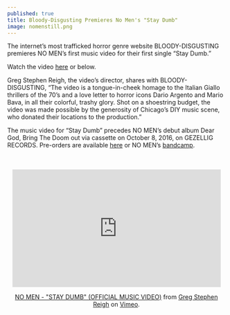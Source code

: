 ```yaml
---
published: true
title: Bloody-Disgusting Premieres No Men's "Stay Dumb"
image: nomenstill.png
---
```

The internet’s most trafficked horror genre website BLOODY-DISGUSTING premieres NO MEN’s first music video for their first single “Stay Dumb.”  

Watch the video [here](http://bloody-disgusting.com/music/3404993/no-men-embrace-giallo-murder-stay-dumb-video-exclusive/ ) or below.

Greg Stephen Reigh, the video’s director, shares with BLOODY-DISGUSTING, “The video is a tongue-in-cheek homage to the Italian Giallo thrillers of the 70’s and a love letter to horror icons Dario Argento and Mario Bava, in all their colorful, trashy glory. Shot on a shoestring budget, the video was made possible by the generosity of Chicago’s DIY music scene, who donated their locations to the production.”

The music video for “Stay Dumb” precedes NO MEN’s debut album Dear God, Bring The Doom out via cassette on October 8, 2016, on GEZELLIG RECORDS. Pre-orders are available [here](http://gezelligrecords.com/releases/dear-god-bring-the-doom) or NO MEN’s [bandcamp](http://no-men.bandcamp.com).

<br>
<br>

<center><iframe src="https://player.vimeo.com/video/179837928" width="481" height="272" frameborder="0" webkitallowfullscreen mozallowfullscreen allowfullscreen></iframe>
<p><a href="https://vimeo.com/179837928">NO MEN - &quot;STAY DUMB&quot; (OFFICIAL MUSIC VIDEO)</a> from <a href="https://vimeo.com/gregreigh">Greg Stephen Reigh</a> on <a href="https://vimeo.com">Vimeo</a>.</p></center>
